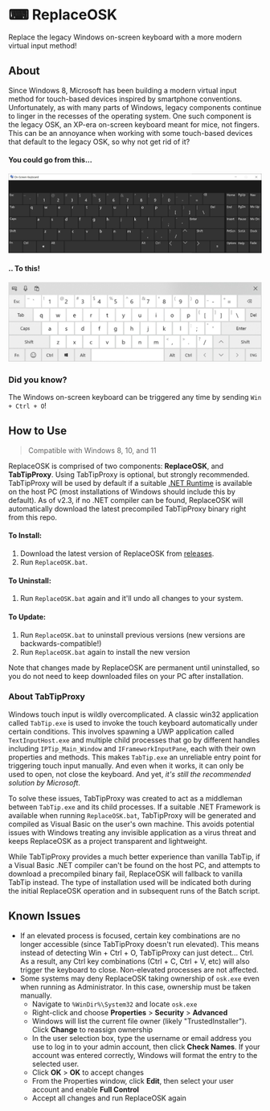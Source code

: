 # ⌨ ReplaceOSK
Replace the legacy Windows on-screen keyboard with a more modern virtual input method!

## About
Since Windows 8, Microsoft has been building a modern virtual input method for touch-based devices inspired by smartphone conventions. Unfortunately, as with many parts of Windows, legacy components continue to linger in the recesses of the operating system. One such component is the legacy OSK, an XP-era on-screen keyboard meant for mice, not fingers. This can be an annoyance when working with some touch-based devices that default to the legacy OSK, so why not get rid of it?

#### You could go from this...
![`osk.exe`](/screenshots/osk.jpg)

#### .. To this!
![`TabTip.exe`](/screenshots/tabtip.jpg)

### Did you know?
The Windows on-screen keyboard can be triggered any time by sending `Win + Ctrl + O`!

## How to Use
> Compatible with Windows 8, 10, and 11

ReplaceOSK is comprised of two components: **ReplaceOSK**, and **TabTipProxy**. Using TabTipProxy is optional, but strongly recommended. TabTipProxy will be used by default if a suitable [.NET Runtime](https://dotnet.microsoft.com/download) is available on the host PC (most installations of Windows should include this by default). As of v2.3, if no .NET compiler can be found, ReplaceOSK will automatically download the latest precompiled TabTipProxy binary right from this repo.

#### To Install:
1. Download the latest version of ReplaceOSK from [releases](https://github.com/Lulech23/ReplaceOSK/releases). 
2. Run `ReplaceOSK.bat`.

#### To Uninstall:
1. Run `ReplaceOSK.bat` again and it'll undo all changes to your system.

#### To Update:
1. Run `ReplaceOSK.bat` to uninstall previous versions (new versions are backwards-compatible!)
2. Run `ReplaceOSK.bat` again to install the new version

Note that changes made by ReplaceOSK are permanent until uninstalled, so you do not need to keep downloaded files on your PC after installation.

### About TabTipProxy
Windows touch input is wildly overcomplicated. A classic win32 application called `TabTip.exe` is used to invoke the touch keyboard automatically under certain conditions. This involves spawning a UWP application called `TextInputHost.exe` and multiple child processes that go by different handles including `IPTip_Main_Window` and `IFrameworkInputPane`, each with their own properties and methods. This makes `TabTip.exe` an unreliable entry point for triggering touch input manually. And even when it works, it can only be used to open, not close the keyboard. And yet, *it's still the recommended solution by Microsoft*.

To solve these issues, TabTipProxy was created to act as a middleman between `TabTip.exe` and its child processes. If a suitable .NET Framework is available when running `ReplaceOSK.bat`, TabTipProxy will be generated and compiled as Visual Basic on the user's own machine. This avoids potential issues with Windows treating any invisible application as a virus threat and keeps ReplaceOSK as a project transparent and lightweight.

While TabTipProxy provides a much better experience than vanilla TabTip, if a Visual Basic .NET compiler can't be found on the host PC, and attempts to download a precompiled binary fail, ReplaceOSK will fallback to vanilla TabTip instead. The type of installation used will be indicated both during the initial ReplaceOSK operation and in subsequent runs of the Batch script.

## Known Issues
* If an elevated process is focused, certain key combinations are no longer accessible (since TabTipProxy doesn't run elevated). This means instead of detecting Win + Ctrl + O, TabTipProxy can just detect... Ctrl. As a result, any Ctrl key combinations (Ctrl + C, Ctrl + V, etc) will also trigger the keyboard to close. Non-elevated processes are not affected.
* Some systems may deny ReplaceOSK taking ownership of `osk.exe` even when running as Administrator. In this case, ownership must be taken manually.
    * Navigate to `%WinDir%\System32` and locate `osk.exe`
    * Right-click and choose **Properties** > **Security** > **Advanced**
    * Windows will list the current file owner (likely "TrustedInstaller"). Click **Change** to reassign ownership
    * In the user selection box, type the username or email address you use to log in to your admin account, then click **Check Names**. If your account was entered correctly, Windows will format the entry to the selected user.
    * Click **OK** > **OK** to accept changes
    * From the Properties window, click **Edit**, then select your user account and enable **Full Control**
    * Accept all changes and run ReplaceOSK again
